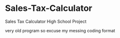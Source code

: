 # Sales-Tax-Calculator
Sales Tax Calculator High School Project

very old program so excuse my messing coding format
